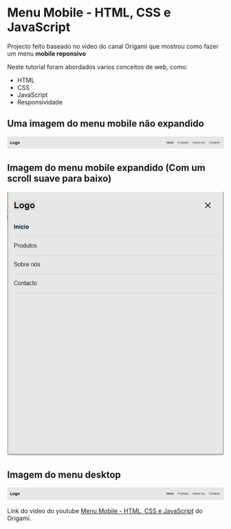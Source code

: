 # Menu Mobile - HTML, CSS e JavaScript
Projecto feito baseado no video do canal Origami que mostrou como fazer um menu **mobile reponsivo**

Neste tutorial foram abordados varios conceitos de web, como:
- HTML 
- CSS 
- JavaScript
- Responsividade

## Uma imagem do menu mobile não expandido

![alt text](./img/menu-desktop.PNG)

## Imagem do menu mobile expandido (Com um scroll suave para baixo)

![alt text](./img/menu-mobile-expanded.PNG?raw=true)

## Imagem do menu desktop

![alt text](./img/menu-desktop.PNG?raw=true)

Link do video do youtube <a href="https://youtu.be/DnODupiIAiE"> Menu Mobile - HTML, CSS e JavaScript</a> do Origami.
